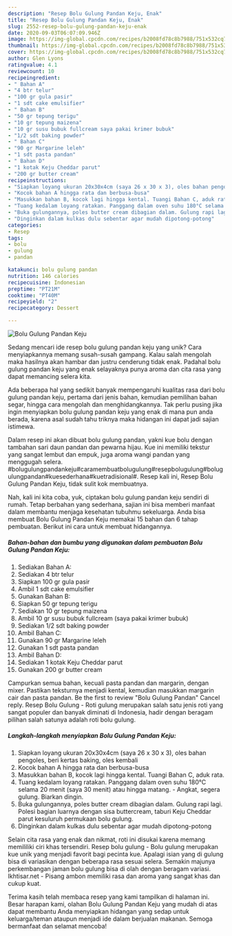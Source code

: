 ```yaml
---
description: "Resep Bolu Gulung Pandan Keju, Enak"
title: "Resep Bolu Gulung Pandan Keju, Enak"
slug: 2552-resep-bolu-gulung-pandan-keju-enak
date: 2020-09-03T06:07:09.946Z
image: https://img-global.cpcdn.com/recipes/b2008fd78c8b7988/751x532cq70/bolu-gulung-pandan-keju-foto-resep-utama.jpg
thumbnail: https://img-global.cpcdn.com/recipes/b2008fd78c8b7988/751x532cq70/bolu-gulung-pandan-keju-foto-resep-utama.jpg
cover: https://img-global.cpcdn.com/recipes/b2008fd78c8b7988/751x532cq70/bolu-gulung-pandan-keju-foto-resep-utama.jpg
author: Glen Lyons
ratingvalue: 4.1
reviewcount: 10
recipeingredient:
- " Bahan A"
- "4 btr telur"
- "100 gr gula pasir"
- "1 sdt cake emulsifier"
- " Bahan B"
- "50 gr tepung terigu"
- "10 gr tepung maizena"
- "10 gr susu bubuk fullcream saya pakai krimer bubuk"
- "1/2 sdt baking powder"
- " Bahan C"
- "90 gr Margarine leleh"
- "1 sdt pasta pandan"
- " Bahan D"
- "1 kotak Keju Cheddar parut"
- "200 gr butter cream"
recipeinstructions:
- "Siapkan loyang ukuran 20x30x4cm (saya 26 x 30 x 3), oles bahan pengoles, beri kertas baking, oles kembali"
- "Kocok bahan A hingga rata dan berbusa-busa"
- "Masukkan bahan B, kocok lagi hingga kental. Tuangi Bahan C, aduk rata."
- "Tuang kedalam loyang ratakan. Panggang dalam oven suhu 180°C selama 20 menit (saya 30 menit) atau hingga matang. Angkat, segera gulung. Biarkan dingin."
- "Buka gulungannya, poles butter cream dibagian dalam. Gulung rapi lagi. Polesi bagian luarnya dengan sisa buttercream, taburi Keju Cheddar parut kesuluruh permukaan bolu gulung."
- "Dinginkan dalam kulkas dulu sebentar agar mudah dipotong-potong"
categories:
- Resep
tags:
- bolu
- gulung
- pandan

katakunci: bolu gulung pandan 
nutrition: 146 calories
recipecuisine: Indonesian
preptime: "PT21M"
cooktime: "PT40M"
recipeyield: "2"
recipecategory: Dessert

---
```



![Bolu Gulung Pandan Keju](https://img-global.cpcdn.com/recipes/b2008fd78c8b7988/751x532cq70/bolu-gulung-pandan-keju-foto-resep-utama.jpg)

Sedang mencari ide resep bolu gulung pandan keju yang unik? Cara menyiapkannya memang susah-susah gampang. Kalau salah mengolah maka hasilnya akan hambar dan justru cenderung tidak enak. Padahal bolu gulung pandan keju yang enak selayaknya punya aroma dan cita rasa yang dapat memancing selera kita.

Ada beberapa hal yang sedikit banyak mempengaruhi kualitas rasa dari bolu gulung pandan keju, pertama dari jenis bahan, kemudian pemilihan bahan segar, hingga cara mengolah dan menghidangkannya. Tak perlu pusing jika ingin menyiapkan bolu gulung pandan keju yang enak di mana pun anda berada, karena asal sudah tahu triknya maka hidangan ini dapat jadi sajian istimewa.

Dalam resep ini akan dibuat bolu gulung pandan, yakni kue bolu dengan tambahan sari daun pandan dan pewarna hijau. Kue ini memiliki tekstur yang sangat lembut dan empuk, juga aroma wangi pandan yang menggugah selera. #bolugulungpandankeju#caramembuatbolugulung#resepbolugulung#bolugulungpandan#kuesederhana#kuetradisional#. Resep kali ini, Resep Bolu Gulung Pandan Keju, tidak sulit kok membuatnya.


Nah, kali ini kita coba, yuk, ciptakan bolu gulung pandan keju sendiri di rumah. Tetap berbahan yang sederhana, sajian ini bisa memberi manfaat dalam membantu menjaga kesehatan tubuhmu sekeluarga. Anda bisa membuat Bolu Gulung Pandan Keju memakai 15 bahan dan 6 tahap pembuatan. Berikut ini cara untuk membuat hidangannya.

<!--inarticleads1-->

##### Bahan-bahan dan bumbu yang digunakan dalam pembuatan Bolu Gulung Pandan Keju:

1. Sediakan  Bahan A:
1. Sediakan 4 btr telur
1. Siapkan 100 gr gula pasir
1. Ambil 1 sdt cake emulsifier
1. Gunakan  Bahan B:
1. Siapkan 50 gr tepung terigu
1. Sediakan 10 gr tepung maizena
1. Ambil 10 gr susu bubuk fullcream (saya pakai krimer bubuk)
1. Sediakan 1/2 sdt baking powder
1. Ambil  Bahan C:
1. Gunakan 90 gr Margarine leleh
1. Gunakan 1 sdt pasta pandan
1. Ambil  Bahan D:
1. Sediakan 1 kotak Keju Cheddar parut
1. Gunakan 200 gr butter cream


Campurkan semua bahan, kecuali pasta pandan dan margarin, dengan mixer. Pastikan teksturnya menjadi kental, kemudian masukkan margarin cair dan pasta pandan. Be the first to review &#34;Bolu Gulung Pandan&#34; Cancel reply. Resep Bolu Gulung - Roti gulung merupakan salah satu jenis roti yang sangat populer dan banyak diminati di Indonesia, hadir dengan beragam pilihan salah satunya adalah roti bolu gulung. 

<!--inarticleads2-->

##### Langkah-langkah menyiapkan Bolu Gulung Pandan Keju:

1. Siapkan loyang ukuran 20x30x4cm (saya 26 x 30 x 3), oles bahan pengoles, beri kertas baking, oles kembali
1. Kocok bahan A hingga rata dan berbusa-busa
1. Masukkan bahan B, kocok lagi hingga kental. Tuangi Bahan C, aduk rata.
1. Tuang kedalam loyang ratakan. Panggang dalam oven suhu 180°C selama 20 menit (saya 30 menit) atau hingga matang. - Angkat, segera gulung. Biarkan dingin.
1. Buka gulungannya, poles butter cream dibagian dalam. Gulung rapi lagi. Polesi bagian luarnya dengan sisa buttercream, taburi Keju Cheddar parut kesuluruh permukaan bolu gulung.
1. Dinginkan dalam kulkas dulu sebentar agar mudah dipotong-potong


Selain cita rasa yang enak dan nikmat, roti ini disukai karena memang memililiki ciri khas tersendiri. Resep bolu gulung - Bolu gulung merupakan kue unik yang menjadi favorit bagi pecinta kue. Apalagi isian yang di gulung bisa di variasikan dengan beberapa rasa sesuai selera. Semakin majunya perkembangan jaman bolu gulung bisa di olah dengan beragam variasi. Ikhtisar.net - Pisang ambon memiliki rasa dan aroma yang sangat khas dan cukup kuat. 

Terima kasih telah membaca resep yang kami tampilkan di halaman ini. Besar harapan kami, olahan Bolu Gulung Pandan Keju yang mudah di atas dapat membantu Anda menyiapkan hidangan yang sedap untuk keluarga/teman ataupun menjadi ide dalam berjualan makanan. Semoga bermanfaat dan selamat mencoba!
